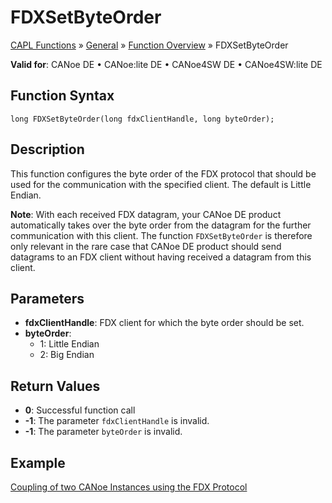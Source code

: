 # FDXSetByteOrder

[CAPL Functions](../../CAPLfunctions.md) » [General](../CAPLGeneralStartPage.md) » [Function Overview](../CAPLfunctionsGeneralOverview.md) » FDXSetByteOrder

**Valid for**: CANoe DE • CANoe:lite DE • CANoe4SW DE • CANoe4SW:lite DE

## Function Syntax

```
long FDXSetByteOrder(long fdxClientHandle, long byteOrder);
```

## Description

This function configures the byte order of the FDX protocol that should be used for the communication with the specified client. The default is Little Endian.

**Note**: With each received FDX datagram, your CANoe DE product automatically takes over the byte order from the datagram for the further communication with this client. The function `FDXSetByteOrder` is therefore only relevant in the rare case that CANoe DE product should send datagrams to an FDX client without having received a datagram from this client.

## Parameters

- **fdxClientHandle**: FDX client for which the byte order should be set.
- **byteOrder**:
  - 1: Little Endian
  - 2: Big Endian

## Return Values

- **0**: Successful function call
- **-1**: The parameter `fdxClientHandle` is invalid.
- **-1**: The parameter `byteOrder` is invalid.

## Example

[Coupling of two CANoe Instances using the FDX Protocol](../../../CANoeCANalyzer/Interfaces/FDXProtocolCouplingCANoeInstances.md)
